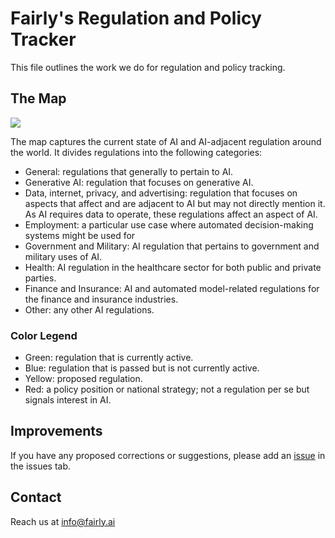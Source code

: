# Fairly's Regulation and Policy Tracker



This file outlines the work we do for regulation and policy tracking.

## The Map

[<img src="https://i.imgur.com/weIi9PW.png">](https://www.google.com/maps/d/edit?mid=1grbvr9Ic-qJ-LTC9DHqpdzi2M-mtxl4&usp=sharing)

The map captures the current state of AI and AI-adjacent regulation around the world. It divides regulations into the following categories:
- General: regulations that generally to pertain to AI.
- Generative AI: regulation that focuses on generative AI.
- Data, internet, privacy, and advertising: regulation that focuses on aspects that affect and are adjacent to AI but may not directly mention it. As AI requires data to operate, these regulations affect an aspect of AI.
- Employment: a particular use case where automated decision-making systems might be used for 
- Government and Military: AI regulation that pertains to government and military uses of AI.
- Health: AI regulation in the healthcare sector for both public and private parties.
- Finance and Insurance: AI and automated model-related regulations for the finance and insurance industries.
- Other: any other AI regulations.

### Color Legend
- Green: regulation that is currently active.
- Blue: regulation that is passed but is not currently active.
- Yellow: proposed regulation.
- Red: a policy position or national strategy; not a regulation per se but signals interest in AI.

## Improvements
If you have any proposed corrections or suggestions, please add an [issue](https://github.com/fairlyAI/fairly-regulation-policy-tracker/issues) in the issues tab.

## Contact
Reach us at info@fairly.ai

